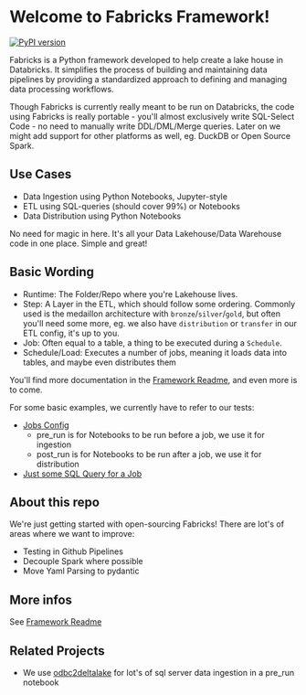 # Welcome to Fabricks Framework!

[![PyPI version](https://badge.fury.io/py/fabricks.svg)](https://pypi.org/project/fabricks/)

Fabricks is a Python framework developed to help create a lake house in Databricks. It simplifies the process of building and maintaining data pipelines by providing a standardized approach to defining and managing data processing workflows.

Though Fabricks is currently really meant to be run on Databricks, the code using Fabricks is really portable - you'll almost exclusively
write SQL-Select Code - no need to manually write DDL/DML/Merge queries. Later on we might add support for other platforms as well, eg. DuckDB or Open Source Spark.

## Use Cases

- Data Ingestion using Python Notebooks, Jupyter-style
- ETL using SQL-queries (should cover 99%) or Notebooks
- Data Distribution using Python Notebooks

No need for magic in here. It's all your Data Lakehouse/Data Warehouse code in one place. Simple and great!

## Basic Wording

- Runtime: The Folder/Repo where you're Lakehouse lives.
- Step: A Layer in the ETL, which should follow some ordering. Commonly used is the medaillon architecture with `bronze`/`silver`/`gold`, but often you'll need some more, eg. we also have `distribution` or `transfer` in our ETL config, it's up to you.
- Job: Often equal to a table, a thing to be executed during a `Schedule`.
- Schedule/Load: Executes a number of jobs, meaning it loads data into tables, and maybe even distributes them

You'll find more documentation in the [Framework Readme](framework/README.md), and even more is to come.

For some basic examples, we currently have to refer to our tests:

- [Jobs Config](framework/tests/runtime/gold/gold/invoke/config.invoke.yml)
  - pre_run is for Notebooks to be run before a job, we use it for ingestion
  - post_run is for Notebooks to be run after a job, we use it for distribution
- [Just some SQL Query for a Job](framework/tests/runtime/gold/gold/fact/dependency.sql)

## About this repo

We're just getting started with open-sourcing Fabricks! There are lot's of areas where we want to improve:

- Testing in Github Pipelines
- Decouple Spark where possible
- Move Yaml Parsing to pydantic

## More infos

See [Framework Readme](framework/README.md)

## Related Projects

- We use [odbc2deltalake](https://github.com/bmsuisse/odbc2deltalake) for lot's of sql server data ingestion in a pre_run notebook
